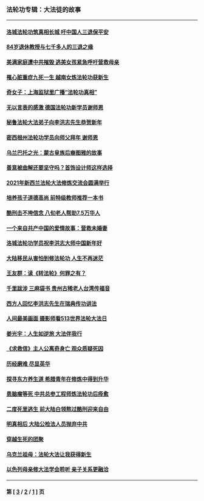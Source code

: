 ### 法轮功专辑：大法徒的故事
---
#### [洛城法轮功筑真相长城 吁中国人三退保平安](../../pages/nf1147481/n13892471.md?04140430) 
#### [84岁退休教授与七千多人的三退之缘](../../pages/nf1147481/n13796650.md?04140430) 
#### [美满家庭遭中共摧毁 逃美女孩紧急呼吁营救母亲](../../pages/nf1147481/n13792859.md?04140430) 
#### [罹心脏重症九死一生 越南女炼法轮功获新生](../../pages/nf1147481/n13732766.md?04140430) 
#### [奇女子：上海监狱里广播“法轮功真相”](../../pages/nf1147481/n13726443.md?04140430) 
#### [无以言表的感激 德国法轮功新学员谢师恩](../../pages/nf1147481/n13543790.md?04140430) 
#### [秘鲁法轮大法弟子向李洪志先生恭贺新年](../../pages/nf1147481/n13540182.md?04140430) 
#### [密西根州法轮功学员向师父拜年 谢师恩](../../pages/nf1147481/n13538183.md?04140430) 
#### [乌兰巴托之光：蒙古皇族后裔图雅的故事](../../pages/nf1147481/n13155759.md?04140430) 
#### [善意被曲解还要坚守吗？首饰设计师这样选择](../../pages/nf1147481/n13077575.md?04140430) 
#### [2021年新西兰法轮大法修炼交流会圆满举行](../../pages/nf1147481/n13033149.md?04140430) 
#### [培养孩子道德高尚 前特级教师推荐一本书](../../pages/nf1147481/n12938640.md?04140430) 
#### [酷刑击不垮信念 八旬老人帮助7.5万华人](../../pages/nf1147481/n12880712.md?04140430) 
#### [一个来自共产中国的爱情故事：营救未婚妻](../../pages/nf1147481/n12778386.md?04140430) 
#### [洛城法轮功学员祝李洪志大师中国新年好](../../pages/nf1147481/n12724685.md?04140430) 
#### [大陆移民从害怕到修法轮功 人生不再迷茫](../../pages/nf1147481/n12414325.md?04140430) 
#### [王友群：读《转法轮》何罪之有？](../../pages/nf1147481/n12408647.md?04140430) 
#### [千里跋涉 三麻袋书 贵州古稀老人台湾传福音](../../pages/nf1147481/n12198750.md?04140430) 
#### [西方人回忆李洪志先生在瑞典传功讲法](../../pages/nf1147481/n12099607.md?04140430) 
#### [人间最美画面 摄影师看513世界法轮大法日](../../pages/nf1147481/n12094118.md?04140430) 
#### [姜光宇：人生如逆旅 大法伴我行](../../pages/nf1147481/n12088664.md?04140430) 
#### [《求救信》主人公离奇身亡 观众质疑死因](../../pages/nf1147481/n11845215.md?04140430) 
#### [历经磨难 尽显英华](../../pages/nf1147481/n11723297.md?04140430) 
#### [探寻东方养生道 希腊青年在修炼中得到升华](../../pages/nf1147481/n11494502.md?04140430) 
#### [患脑瘤等死 中共总参工程师炼法轮功后痊愈](../../pages/nf1147481/n11466682.md?04140430) 
#### [二度死里逃生 前大陆白领熬过酷刑迎来自由](../../pages/nf1147481/n11368594.md?04140430) 
#### [明真相后 大陆公检法人员抛弃中共](../../pages/nf1147481/n11358618.md?04140430) 
#### [穿越生死的团聚](../../pages/nf1147481/n11258922.md?04140430) 
#### [乌克兰祖母：法轮大法让我获得新生](../../pages/nf1147481/n11269457.md?04140430) 
#### [以色列母亲修大法学会聆听 亲子关系更融洽](../../pages/nf1147481/n11268195.md?04140430) 

---
#### 第 [ [3](./3.md?04140430) / [2](./2.md?04140430) / [1](./1.md?04140430) ] 页
